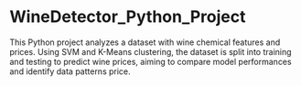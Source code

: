 # WineDetector_Python_Project
This Python project analyzes a dataset with wine chemical features and prices. Using SVM and K-Means clustering, the dataset is split into training and testing to predict wine prices, aiming to compare model performances and identify data patterns price.
